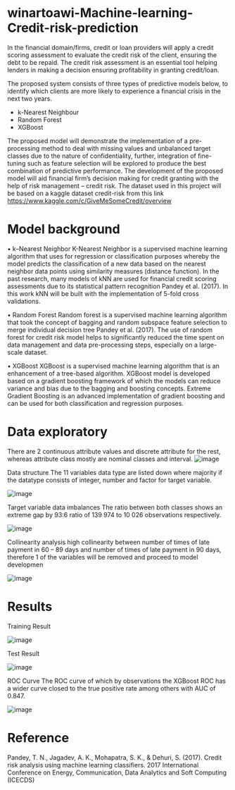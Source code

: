 # winartoawi-Machine-learning-Credit-risk-prediction

In the financial domain/firms, credit or loan providers will apply a credit scoring assessment to evaluate the credit risk of the client, ensuring the debt to be repaid. 
The credit risk assessment is an essential tool helping lenders in making a decision ensuring profitability in granting credit/loan. 

The proposed system consists of three types of predictive models below, to identify which clients are more likely to experience a financial crisis in the next two years. 
- k-Nearest Neighbour  
- Random Forest
- XGBoost

The proposed model will demonstrate the implementation of a pre-processing method to deal with missing values and unbalanced target classes due to the nature of confidentiality, further, integration of fine-tuning such as feature selection will be explored to produce the best combination of predictive performance. The development of the proposed model will aid financial firm’s decision making for credit granting with the help of risk management – credit risk. 
The dataset used in this project will be based on a kaggle dataset credit-risk from this link https://www.kaggle.com/c/GiveMeSomeCredit/overview


# Model background
•	k–Nearest Neighbor 
K-Nearest Neighbor is a supervised machine learning algorithm that uses for regression or classification purposes whereby the model predicts the classification of a new data based on the nearest neighbor data points using similarity measures (distance function). In the past research, many models of kNN are used for financial credit scoring assessments due to its statistical pattern recognition Pandey et al. (2017). In this work kNN will be built with the implementation of 5-fold cross validations. 

•	Random Forest 
Random forest is a supervised machine learning algorithm that took the concept of bagging and random subspace feature selection to merge individual decision tree Pandey et al. (2017). The use of random forest for credit risk model helps to significantly reduced the time spent on data management and data pre-processing steps, especially on a large-scale dataset.

•	XGBoost
XGBoost is a supervised machine learning algorithm that is an enhancement of a tree-based algorithm. XGBoost model is developed based on a gradient boosting framework of which the models can reduce variance and bias due to the bagging and boosting concepts. Extreme Gradient Boosting is an advanced implementation of gradient boosting and can be used for both classification and regression purposes. 


# Data exploratory 
There are 2 continuous attribute values and discrete attribute for the rest, whereas attribute class mostly are nominal classes and interval.
![image](https://user-images.githubusercontent.com/43923087/129149543-d9131fc0-8d02-432b-ad2b-f351d24a68a1.png)

Data structure
The 11 variables data type are listed down where majority if the datatype consists of integer, number and factor for target variable.

![image](https://user-images.githubusercontent.com/43923087/129151444-348c30c4-697e-4a3d-95c6-b14bf2c13108.png)


Target variable data imbalances
The ratio between both classes shows an extreme gap by 93:6 ratio of 139 974 to 10 026 observations respectively.

![image](https://user-images.githubusercontent.com/43923087/129151631-f79ce2e4-c22d-47a1-85ca-80bb3aba3c9d.png)

Collinearity analysis
high collinearity between number of times of late payment in 60 – 89 days and number of times of late payment in 90 days, therefore 1 of the variables will be removed and proceed to model developmen

![image](https://user-images.githubusercontent.com/43923087/129153653-c94f9608-c4fe-40f5-afae-517d9e695888.png)


# Results
Training Result

![image](https://user-images.githubusercontent.com/43923087/129167511-4c747a39-1faf-4a98-99da-b04e3526aef6.png)

Test Result

![image](https://user-images.githubusercontent.com/43923087/129167523-0e710863-263d-441e-8626-10b5c6cb34b4.png)

ROC Curve 
The ROC curve of which by observations the XGBoost ROC has a wider curve closed to the true positive rate among others with AUC of 0.847.

![image](https://user-images.githubusercontent.com/43923087/129167280-eb779d7e-bd0d-4487-995a-6045e28c3f3c.png)


# Reference
Pandey, T. N., Jagadev, A. K., Mohapatra, S. K., & Dehuri, S. (2017). Credit risk analysis using machine learning classifiers. 2017 International Conference on Energy, Communication, Data Analytics and Soft Computing (ICECDS) 
